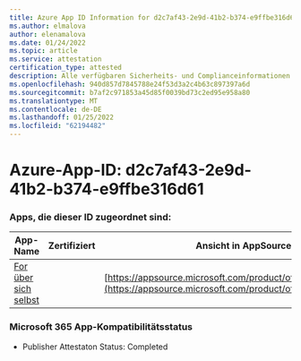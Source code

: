```yaml
---
title: Azure App ID Information for d2c7af43-2e9d-41b2-b374-e9ffbe316d61
ms.author: elmalova
author: elenamalova
ms.date: 01/24/2022
ms.topic: article
ms.service: attestation
certification_type: attested
description: Alle verfügbaren Sicherheits- und Complianceinformationen für d2c7af43-2e9d-41b2-b374-e9ffbe316d61.
ms.openlocfilehash: 940d857d7845788e24f53d3a2c4b63c897397a6d
ms.sourcegitcommit: b7af2c971853a45d85f0039bd73c2ed95e958a80
ms.translationtype: MT
ms.contentlocale: de-DE
ms.lasthandoff: 01/25/2022
ms.locfileid: "62194482"
---
```

# <a name="azure-app-id-d2c7af43-2e9d-41b2-b374-e9ffbe316d61"></a>Azure-App-ID: d2c7af43-2e9d-41b2-b374-e9ffbe316d61


### <a name="apps-associated-with-this-id"></a>Apps, die dieser ID zugeordnet sind:
| **App-Name** | **Zertifiziert** | **Ansicht in AppSource** |
|--------------|---------------|-----------------------|
| [For über sich selbst](https://docs.microsoft.com/microsoft-365-app-certification/forward/WA200002916) |  | [https://appsource.microsoft.com/product/office/WA200002916](https://appsource.microsoft.com/product/office/WA200002916) |

### <a name="microsoft-365-app-compliance-status"></a>Microsoft 365 App-Kompatibilitätsstatus
- Publisher Attestaton Status: Completed
